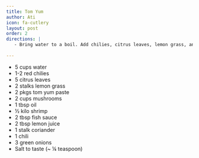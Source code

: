 ```yaml
---
title: Tom Yum
author: Ati
icon: fa-cutlery
layout: post
order: 2
directions: |
   - Bring water to a boil. Add chilies, citrus leaves, lemon grass, and tom yum paste. Boil 10 – 15 minutes. Sauté mushrooms in oil on high until soft (2 minutes). To the soup add shrimp, fish sauce, the mushrooms, and lemon juice. Boil until the shrimp are cooked (5-10 minutes). Season soup with coriander, chili, and green onion. Bring to boil if not already and salt.
   
---
```


<ul>
	<li>5 cups water</li>
	<li>1-2 red chilies</li>
	<li>5 citrus leaves</li>
	<li>2 stalks lemon grass</li>
	<li>2 pkgs tom yum paste</li>
	<li>2 cups mushrooms</li>
	<li>1 tbsp oil</li>
	<li>½ kilo shrimp</li>
	<li>2 tbsp fish sauce</li>
	<li>2 tbsp lemon juice</li>
	<li>1 stalk coriander</li>
	<li>1 chili</li>
	<li>3 green onions</li>
	<li>Salt to taste (~ ¼ teaspoon)</li>
</ul>